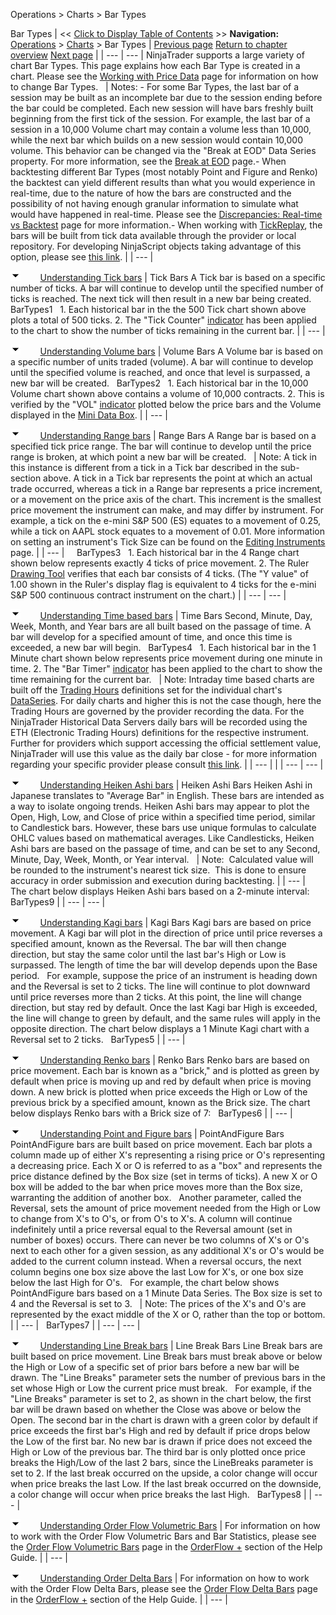 ﻿
Operations \> Charts \> Bar Types

Bar Types
| \<\< [Click to Display Table of Contents](bar_types.md) \>\> **Navigation:**     [Operations](operations-1.md) \> [Charts](charts-1.md) \> Bar Types | [Previous page](working_with_multiple_data_series-1.md) [Return to chapter overview](charts-1.md) [Next page](chart_styles-1.md) |
| --- | --- |
NinjaTrader supports a large variety of chart Bar Types. This page explains how each Bar Type is created in a chart. Please see the [Working with Price Data](working_with_price_data-1.md) page for information on how to change Bar Types.
 
| Notes:  - For some Bar Types, the last bar of a session may be built as an incomplete bar due to the session ending before the bar could be completed. Each new session will have bars freshly built beginning from the first tick of the session. For example, the last bar of a session in a 10,000 Volume chart may contain a volume less than 10,000, while the next bar which builds on a new session would contain 10,000 volume. This behavior can be changed via the "Break at EOD" Data Series property. For more information, see the [Break at EOD](break_at_eod-1.md) page.- When backtesting different Bar Types (most notably Point and Figure and Renko) the backtest can yield different results than what you would experience in real\-time, due to the nature of how the bars are constructed and the possibility of not having enough granular information to simulate what would have happened in real\-time. Please see the [Discrepancies: Real\-time vs Backtest](discrepancies_real-time_vs_bac-1.md) page for more information.- When working with [TickReplay](tick_replay-1.md), the bars will be built from tick data available through the provider or local repository. For developing NinjaScript objects taking advantage of this option, please see [this link](developing_for__tick_replay-1.md). |
| --- |

![tog_minus](tog_minus-1.gif)        [Understanding Tick bars](javascript:HMToggle('toggle','UnderstandingTickBars','UnderstandingTickBars_ICON'))
| Tick Bars A Tick bar is based on a specific number of ticks. A bar will continue to develop until the specified number of ticks is reached. The next tick will then result in a new bar being created.    BarTypes1   1\. Each historical bar in the the 500 Tick chart shown above plots a total of 500 ticks. 2\. The "Tick Counter" [indicator](working_with_indicators-1.md) has been applied to the chart to show the number of ticks remaining in the current bar. |
| --- |

![tog_minus](tog_minus-1.gif)        [Understanding Volume bars](javascript:HMToggle('toggle','UnderstandingVolumeBars','UnderstandingVolumeBars_ICON'))
| Volume Bars A Volume bar is based on a specific number of units traded (volume). A bar will continue to develop until the specified volume is reached, and once that level is surpassed, a new bar will be created.    BarTypes2   1\. Each historical bar in the 10,000 Volume chart shown above contains a volume of 10,000 contracts. 2\. This is verified by the "VOL" [indicator](working_with_indicators-1.md) plotted below the price bars and the Volume displayed in the [Mini Data Box](data_box-1.md). |
| --- |

![tog_minus](tog_minus-1.gif)        [Understanding Range bars](javascript:HMToggle('toggle','UnderstandingRangeBars','UnderstandingRangeBars_ICON'))
| Range Bars A Range bar is based on a specified tick price range. The bar will continue to develop until the price range is broken, at which point a new bar will be created.      | Note: A tick in this instance is different from a tick in a Tick bar described in the sub\-section above. A tick in a Tick bar represents the point at which an actual trade occurred, whereas a tick in a Range bar represents a price increment, or a movement on the price axis of the chart. This increment is the smallest price movement the instrument can make, and may differ by instrument. For example, a tick on the e\-mini S\&P 500 (ES) equates to a movement of 0\.25, while a tick on AAPL stock equates to a movement of 0\.01\. More information on setting an instrument's Tick Size can be found on the [Editing Instruments](editing_instruments-1.md) page. | | --- |        BarTypes3   1\. Each historical bar in the 4 Range chart shown below represents exactly 4 ticks of price movement. 2\. The Ruler [Drawing Tool](working_with_drawing_tools__ob-1.md) verifies that each bar consists of 4 ticks. (The "Y value" of 1\.00 shown in the Ruler's display flag is equivalent to 4 ticks for the e\-mini S\&P 500 continuous contract instrument on the chart.) |
| --- | --- |

![tog_minus](tog_minus-1.gif)        [Understanding Time based bars](javascript:HMToggle('toggle','UnderstandingTimeBasedBars','UnderstandingTimeBasedBars_ICON'))
| Time Bars Second, Minute, Day, Week, Month, and Year bars are all built based on the passage of time. A bar will develop for a specified amount of time, and once this time is exceeded, a new bar will begin.   BarTypes4   1\. Each historical bar in the 1 Minute chart shown below represents price movement during one minute in time. 2\. The "Bar Timer" [indicator](working_with_indicators-1.md) has been applied to the chart to show the time remaining for the current bar.     | Note: Intraday time based charts are built off the [Trading Hours](trading_hours-1.md) definitions set for the individual chart's [DataSeries](working_with_price_data-1.md). For daily charts and higher this is not the case though, here the Trading Hours are governed by the provider recording the data. For the NinjaTrader Historical Data Servers daily bars will be recorded using the ETH (Electronic Trading Hours) definitions for the respective instrument. Further for providers which support accessing the official settlement value, NinjaTrader will use this value as the daily bar close \- for more information regarding your specific provider please consult [this link](data_by_provider-1.md). | | --- | |
| --- | --- |

![tog_minus](tog_minus-1.gif)        [Understanding Heiken Ashi bars](javascript:HMToggle('toggle','UnderstandingHeikenAshiBars','UnderstandingHeikenAshiBars_ICON'))
| Heiken Ashi Bars Heiken Ashi in Japanese translates to "Average Bar" in English. These bars are intended as a way to isolate ongoing trends. Heiken Ashi bars may appear to plot the Open, High, Low, and Close of price within a specified time period, similar to Candlestick bars. However, these bars use unique formulas to calculate OHLC values based on mathematical averages. Like Candlesticks, Heiken Ashi bars are based on the passage of time, and can be set to any Second, Minute, Day, Week, Month, or Year interval.     | Note:  Calculated value will be rounded to the instrument's nearest tick size.  This is done to ensure accuracy in order submission and execution during backtesting. | | --- |      The chart below displays Heiken Ashi bars based on a 2\-minute interval:   BarTypes9 |
| --- | --- |

![tog_minus](tog_minus-1.gif)        [Understanding Kagi bars](javascript:HMToggle('toggle','UnderstandingKagiBars','UnderstandingKagiBars_ICON'))
| Kagi Bars Kagi bars are based on price movement. A Kagi bar will plot in the direction of price until price reverses a specified amount, known as the Reversal. The bar will then change direction, but stay the same color until the last bar's High or Low is surpassed. The length of time the bar will develop depends upon the Base period.    For example, suppose the price of an instrument is heading down and the Reversal is set to 2 ticks. The line will continue to plot downward until price reverses more than 2 ticks. At this point, the line will change direction, but stay red by default. Once the last Kagi bar High is exceeded, the line will change to green by default, and the same rules will apply in the opposite direction. The chart below displays a 1 Minute Kagi chart with a Reversal set to 2 ticks.    BarTypes5 |
| --- |

![tog_minus](tog_minus-1.gif)        [Understanding Renko bars](javascript:HMToggle('toggle','UnderstandingRenkoBars','UnderstandingRenkoBars_ICON'))
| Renko Bars Renko bars are based on price movement. Each bar is known as a "brick," and is plotted as green by default when price is moving up and red by default when price is moving down. A new brick is plotted when price exceeds the High or Low of the previous brick by a specified amount, known as the Brick size. The chart below displays Renko bars with a Brick size of 7:   BarTypes6 |
| --- |

![tog_minus](tog_minus-1.gif)        [Understanding Point and Figure bars](javascript:HMToggle('toggle','UnderstandingPointAndFigureBars','UnderstandingPointAndFigureBars_ICON'))
| PointAndFigure Bars PointAndFigure bars are built based on price movement. Each bar plots a column made up of either X's representing a rising price or O's representing a decreasing price. Each X or O is referred to as a "box" and represents the price distance defined by the Box size (set in terms of ticks). A new X or O box will be added to the bar when price moves more than the Box size, warranting the addition of another box.   Another parameter, called the Reversal, sets the amount of price movement needed from the High or Low to change from X's to O's, or from O's to X's. A column will continue indefinitely until a price reversal equal to the Reversal amount (set in number of boxes) occurs. There can never be two columns of X's or O's next to each other for a given session, as any additional X's or O's would be added to the current column instead. When a reversal occurs, the next column begins one box size above the last Low for X's, or one box size below the last High for O's.   For example, the chart below shows PointAndFigure bars based on a 1 Minute Data Series. The Box size is set to 4 and the Reversal is set to 3\.      | Note: The prices of the X's and O's are represented by the exact middle of the X or O, rather than the top or bottom. | | --- |      BarTypes7 |
| --- | --- |

![tog_minus](tog_minus-1.gif)        [Understanding Line Break bars](javascript:HMToggle('toggle','UnderstandingLineBreakBars','UnderstandingLineBreakBars_ICON'))
| Line Break Bars  Line Break bars are built based on price movement. Line Break bars must break above or below the High or Low of a specific set of prior bars before a new bar will be drawn. The "Line Breaks" parameter sets the number of previous bars in the set whose High or Low the current price must break.   For example, if the "Line Breaks" parameter is set to 2, as shown in the chart below, the first bar will be drawn based on whether the Close was above or below the Open. The second bar in the chart is drawn with a green color by default if price exceeds the first bar's High and red by default if price drops below the Low of the first bar. No new bar is drawn if price does not exceed the High or Low of the previous bar. The third bar is only plotted once price breaks the High/Low of the last 2 bars, since the LineBreaks parameter is set to 2\. If the last break occurred on the upside, a color change will occur when price breaks the last Low. If the last break occurred on the downside, a color change will occur when price breaks the last High.   BarTypes8 |
| --- |

![tog_minus](tog_minus-1.gif)        [Understanding Order Flow Volumetric Bars](javascript:HMToggle('toggle','UnderstandingOrderFlowVolumetricBars','UnderstandingOrderFlowVolumetricBars_ICON'))
| For information on how to work with the Order Flow Volumetric Bars and Bar Statistics, please see the [Order Flow Volumetric Bars](order_flow_volumetric_bars-1.md) page in the [OrderFlow \+](order_flow_plus-1.md) section of the Help Guide. |
| --- |

![tog_minus](tog_minus-1.gif)        [Understanding Order Delta Bars](javascript:HMToggle('toggle','UnderstandingOrderDeltaBars','UnderstandingOrderDeltaBars_ICON'))
| For information on how to work with the Order Flow Delta Bars, please see the [Order Flow Delta Bars](order-flow-delta-bars.md) page in the [OrderFlow \+](order_flow_plus-1.md) section of the Help Guide. |
| --- |
